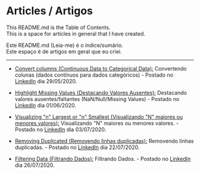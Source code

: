 # Articles / Artigos
This README.md is the Table of Contents.  
This is a space for articles in general that I have created.

Este README.md (Leia-me) é o índice/sumário.  
Este espaço é de artigos em geral que eu criei.

---

- [Convert columns (Continuous Data to Categorical Data):](https://github.com/janderfg/Articles/blob/master/Convert_columns_continuous_data_to_categorical_data.ipynb "Github") Convertendo colunas (dados contínuos para dados categóricos) - Postado no [LinkedIn](https://www.linkedin.com/posts/janderfg_python-pandas-cientistadedados-activity-6672195467528417280-_tNL) dia 29/05/2020.

- [Highlight Missing Values (Destacando Valores Ausentes):](https://github.com/janderfg/Articles/blob/master/Highlight_Missing_Values.ipynb "Github") Destacando valores ausentes/faltantes (NaN/Null/Missing Values) - Postado no [LinkedIn](https://www.linkedin.com/posts/janderfg_python-dados-pandas-activity-6673209646381117440-zmEX) dia 01/06/2020.

- [Visualizing "n" Largest or "n" Smallest (Visualizando "N" maiores ou menores valores):](https://github.com/janderfg/Articles/blob/master/Visualizing_N_Largest_or_N_Smallest.ipynb "Github") Visualizando "N" maiores ou menores valores. - Postado no [LinkedIn](https://www.linkedin.com/posts/janderfg_pandas-python-anaerlisededados-activity-6684800036510994432-6V1-) dia 03/07/2020.

- [Removing Duplicated (Removendo linhas duplicadas):](https://github.com/janderfg/Articles/blob/master/Removing_Duplicated.ipynb "Github") Removendo linhas duplicadas. - Postado no [LinkedIn](https://www.linkedin.com/posts/janderfg_pandas-python-datascience-activity-6691690291704971265-56Km-) dia 22/07/2020.

- [Filtering Data (Filtrando Dados):](https://github.com/janderfg/Articles/blob/master/Filtering_Data.ipynb "Github") Filtrando Dados. - Postado no [LinkedIn](https://www.linkedin.com/posts/janderfg_pandas-python-anaerlisededados-activity-6693149091528011776-c8fa) dia 26/07/2020.

